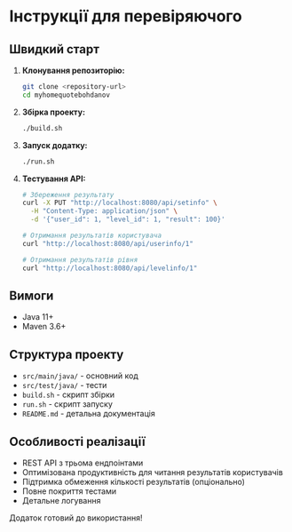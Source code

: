# Інструкції для перевіряючого

## Швидкий старт

1. **Клонування репозиторію:**
   ```bash
   git clone <repository-url>
   cd myhomequotebohdanov
   ```

2. **Збірка проекту:**
   ```bash
   ./build.sh
   ```

3. **Запуск додатку:**
   ```bash
   ./run.sh
   ```

4. **Тестування API:**
   ```bash
   # Збереження результату
   curl -X PUT "http://localhost:8080/api/setinfo" \
     -H "Content-Type: application/json" \
     -d '{"user_id": 1, "level_id": 1, "result": 100}'
   
   # Отримання результатів користувача
   curl "http://localhost:8080/api/userinfo/1"
   
   # Отримання результатів рівня
   curl "http://localhost:8080/api/levelinfo/1"
   ```

## Вимоги

- Java 11+
- Maven 3.6+

## Структура проекту

- `src/main/java/` - основний код
- `src/test/java/` - тести
- `build.sh` - скрипт збірки
- `run.sh` - скрипт запуску
- `README.md` - детальна документація

## Особливості реалізації

- REST API з трьома ендпоінтами
- Оптимізована продуктивність для читання результатів користувачів
- Підтримка обмеження кількості результатів (опціонально)
- Повне покриття тестами
- Детальне логування

Додаток готовий до використання! 